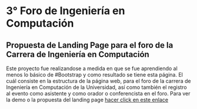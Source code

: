 # 3° Foro de Ingeniería en Computación
## Propuesta de Landing Page para el foro de la Carrera de Ingeniería en Computación
Este proyecto fue realizandose a medida en que se fue aprendiendo al menos lo básico de #Bootstrap y como resultado se tiene esta página.
El cuál consiste en la estructura de la página web, para el foro de la carrera de Ingeniería en Computación de la Universidad, así como también el registro al evento como asistente y como 
orador o conferencista en el foro.
Para ver la demo o la propuesta del landing page [hacer click en este enlace](http://josechee.me/foro-computacion-bootstrap-2021/)
